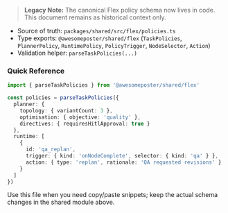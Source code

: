 > **Legacy Note:** The canonical Flex policy schema now lives in code. This document remains as historical context only.

- Source of truth: `packages/shared/src/flex/policies.ts`
- Type exports: `@awesomeposter/shared/flex` (`TaskPolicies`, `PlannerPolicy`, `RuntimePolicy`, `PolicyTrigger`, `NodeSelector`, `Action`)
- Validation helper: `parseTaskPolicies(...)`

### Quick Reference

```ts
import { parseTaskPolicies } from '@awesomeposter/shared/flex'

const policies = parseTaskPolicies({
  planner: {
    topology: { variantCount: 3 },
    optimisation: { objective: 'quality' },
    directives: { requiresHitlApproval: true }
  },
  runtime: [
    {
      id: 'qa_replan',
      trigger: { kind: 'onNodeComplete', selector: { kind: 'qa' } },
      action: { type: 'replan', rationale: 'QA requested revisions' }
    }
  ]
})
```

Use this file when you need copy/paste snippets; keep the actual schema changes in the shared module above.
